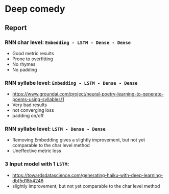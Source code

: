 # Deep comedy
## Report
### RNN char level: `Embedding - LSTM - Dense - Dense`
- Good metric results
- Prone to overfitting
- No rhymes
- No padding
### RNN syllabe level: `Embedding - LSTM - Dense - Dense`
- https://www.groundai.com/project/neural-poetry-learning-to-generate-poems-using-syllables/1
- Very bad results
- not converging loss
- padding on/off
### RNN syllabe level: `LSTM - Dense - Dense`
- Removing Embedding gives a slightly improvement, but not yet comparable to the char level method
- Uneffective metric loss
### 3 Input model with 1 `LSTM`:
- https://towardsdatascience.com/generating-haiku-with-deep-learning-dbf5d18b4246
- slightly improvement, but not yet comparable to the char level method
